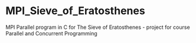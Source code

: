 # MPI_Sieve_of_Eratosthenes
MPI Parallel program in C for The Sieve of Eratosthenes - project for course Parallel and Concurrent Programming
